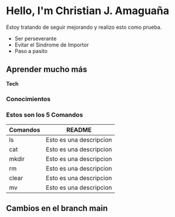 # Hello, I'm Christian J. Amaguaña


Estoy tratando de seguir mejorando y realizo esto como prueba.

- Ser perseverante
- Evitar el Sindrome de Importor
- Paso a pasito
 ## Aprender mucho más

 **Tech**

### Conocimientos

### Estos son los 5 Comandos

| Comandos | README |
| ------ | ------- |
| ls   | Esto es una descripcion|
| cat  | Esto es una descripcion|
| mkdir| Esto es una descripcion|
| rm   | Esto es una descripcion|
| clear| Esto es una descripcion|
| mv   | Esto es una descripcion|   


## Cambios en el branch main

